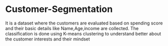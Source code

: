 # Customer-Segmentation
It is a dataset where the customers are evaluated based on spending score and their basic details like Name,Age,income are collected.
The classification is done using K-means clustering to understand better about the customer interests and their mindset
